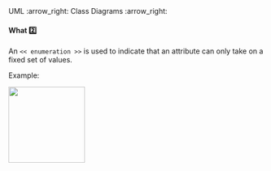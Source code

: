 <div id="path">UML :arrow_right: Class Diagrams :arrow_right:</div>

<div id="title">

#### What :two:

</div>

<div id="body">

An `<< enumeration >>` is used to indicate that an attribute can only take on a fixed set of values.

<tip-box>

Example:

<img src="{{baseUrl}}/uml/classDiagrams/enumerations/what/images/playerTurn.png" height="150" />
<p/>

</tip-box>

</div>

<div id="extras">
</div>

</div>

